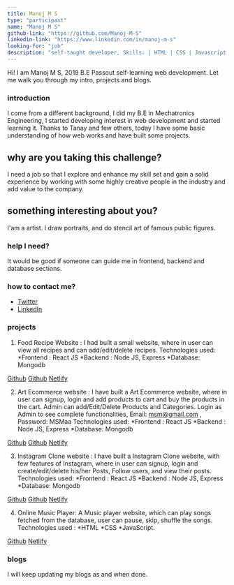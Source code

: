 ```yaml
---
title: Manoj M S
type: "participant"
name: "Manoj M S"
github-link: "https://github.com/Manoj-M-S"
linkedin-link: "https://www.linkedin.com/in/manoj-m-s"
looking-for: "job"
description: "self-taught developer, Skills: | HTML | CSS | Javascript | React JS | Node.js "
---
```


Hi! I am Manoj M S, 2019 B.E Passout self-learning web development. Let me walk you through my intro, projects and blogs.

### introduction

I come from a different background, I did my B.E in Mechatronics Engineering, I started developing interest in web development and started learning it. Thanks to Tanay and few others, today I have some basic understanding of how web works and have built some projects.

## why are you taking this challenge?

I need a job so that I explore and enhance my skill set and gain a solid experience by working with some highly creative people in the industry and add value to the company.

## something interesting about you?

I'am a artist. I draw portraits, and do stencil art of famous public figures.

### help I need?

It would be good if someone can guide me in frontend, backend and database sections.

### how to contact me?

- [Twitter](https://twitter.com/ManojMakarasu)
- [LinkedIn](https://www.linkedin.com/in/manoj-m-s)

### projects

1. Food Recipe Website :
   I had built a small website, where in user can view all recipes and can add/edit/delete recipes.
   Technologies used:
   *Frontend : React JS
   *Backend : Node JS, Express
   *Database: Mongodb

[Github](https://github.com/Manoj-M-S/Food-Recipe-Website-Frontend)
[Github](https://github.com/Manoj-M-S/Food-Recipe-Website-BackEnd)
[Netlify](https://manoj-recipe-website.netlify.app/)

2. Art Ecommerce website :
   I have built a Art Ecommerce website, where in user can signup, login and add products to cart and buy the products in the cart. Admin can add/Edit/Delete Products and Categories.
   Login as Admin to see complete functionalities, Email: msm@gmail.com , Password: MSMaa
   Technologies used:
   *Frontend : React JS
   *Backend : Node JS, Express
   *Database: Mongodb

[Github](https://github.com/Manoj-M-S/Art-client)
[Github](https://github.com/Manoj-M-S/Art-server)
[Netlify](https://art-website.netlify.app/)

3. Instagram Clone website :
   I have built a Instagram Clone website, with few features of Instagram, where in user can signup, login and create/edit/delete his/her Posts, Follow users, and view their posts.
   Technologies used:
   *Frontend : React JS
   *Backend : Node JS, Express
   *Database: Mongodb

[Github](https://github.com/Manoj-M-S/Clone-Client)
[Github](https://github.com/Manoj-M-S/Clone-Server)
[Netlify](https://manoj-instaclone.netlify.app/)

4. Online Music Player:
   A Music player website, which can play songs fetched from the database, user can pause, skip, shuffle the songs.
   Technologies used :
   *HTML
   *CSS
   *JavaScript.

[Github](https://github.com/Manoj-M-S/Music-Player)
[Netlify](https://manoj-musicplayer.netlify.app/)

### blogs

I will keep updating my blogs as and when done.
